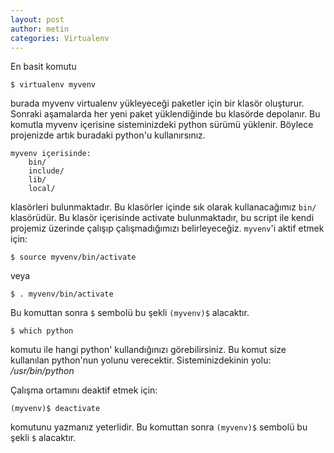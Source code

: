 ```yaml
---
layout: post
author: metin
categories: Virtualenv
---
```


En basit komutu

    $ virtualenv myvenv

burada myvenv virtualenv yükleyeceği paketler için bir klasör oluşturur. Sonraki aşamalarda her yeni paket yüklendiğinde bu klasörde depolanır.
Bu komutla myvenv içerisine sisteminizdeki python sürümü yüklenir. Böylece projenizde artık buradaki python'u kullanırsınız.

    myvenv içerisinde:
    	bin/
    	include/
    	lib/
    	local/

klasörleri bulunmaktadır. Bu klasörler içinde sık olarak kullanacağımız `bin/` klasörüdür. Bu klasör içerisinde activate bulunmaktadır, bu script ile kendi projemiz üzerinde çalışıp çalışmadığımızı belirleyeceğiz.
`myvenv`'i aktif etmek için:

    $ source myvenv/bin/activate

veya

    $ . myvenv/bin/activate

Bu komuttan sonra `$` sembolü bu şekli `(myvenv)$` alacaktır.

    $ which python

komutu ile hangi python' kullandığınızı görebilirsiniz. Bu komut size kullanılan python'nun yolunu verecektir. Sisteminizdekinin yolu: _/usr/bin/python_

Çalışma ortamını deaktif etmek için:

    (myvenv)$ deactivate

komutunu yazmanız yeterlidir. Bu komuttan sonra `(myvenv)$` sembolü bu şekli `$` alacaktır.
